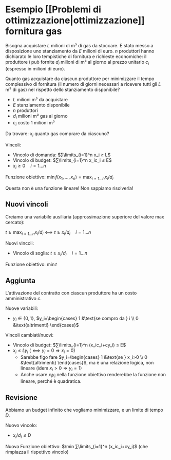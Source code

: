 # Esempio [[Problemi di ottimizzazione|ottimizzazione]] fornitura gas

Bisogna acquistare $L$ milioni di m³ di gas da stoccare. È stato messo a disposizione uno stanziamento da $E$ milioni di euro. $n$ produttori hanno dichiarato le loro tempistiche di fornitura e richieste economiche: il produttore $i$ può fornite $d_i$ milioni di m³ al giorno al prezzo unitario $c_i$ (espresso in milioni di euro).

Quanto gas acquistare da ciascun produttore per minimizzare il tempo complessivo di fornitura (il numero di giorni necessari a ricevere tutti gli $L$ m³ di gas) nel rispetto dello stanziamento disponibile?

- $L$ milioni m³ da acquistare
- $E$ stanziamento disponibile
- $n$ produttori
- $d_i$ milioni m³ gas al giorno
- $c_i$ costo 1 milioni m³

Da trovare:
$x_i$ quanto gas comprare da ciascuno?

Vincoli:
- Vincolo di domanda: $∑\limits_{i=1}^n x_i ≥ L$
- Vincolo di budget: $∑\limits_{i=1}^n x_ic_i ≤ E$
- $x_i ≥ 0 \quad i=1…n$

Funzione obiettivo: $\min f(x_1,…,x_n)=\displaystyle\max_{i=1…n} x_i/d_i$

Questa non è una funzione lineare! Non sappiamo risolverla!

## Nuovi vincoli

Creiamo una variabile ausiliaria (approssimazione superiore del valore max cercato):

$t ≥ \displaystyle\max_{i=1…n} x_i/d_i ⟺ t ≥ x_i/d_i \quad i=1…n$

Nuovi vincoli:
- Vincolo di soglia: $t ≥ x_i/d_i \quad i=1…n$

Funzione obiettivo: $\min t$

## Aggiunta

L'attivazione del contratto con ciascun produttore ha un costo amministrativo $c$.

Nuove variabili:
- $y_i ∈ \{0,1\}$, $y_i=\begin{cases} 1 &\text{se compro da } i \\ 0 &\text{altrimenti} \end{cases}$

Vincoli cambiati/nuovi:
- Vincolo di budget: $∑\limits_{i=1}^n (x_ic_i+cy_i) ≤ E$
- $x_i ≤ Ly_i$ ($⟺ y_i=0⇒x_i=0$)
	- Sarebbe figo fare $y_i=\begin{cases} 1 &\text{se } x_i>0 \\ 0 &\text{altrimenti} \end{cases}$, ma è una relazione logica, non lineare (idem $x_i > 0⇒y_i=1$)
	- Anche usare $x_iy_i$ nella funzione obiettivo renderebbe la funzione non lineare, perché è quadratica.

## Revisione

Abbiamo un budget infinito che vogliamo minimizzare, e un limite di tempo $D$.

Nuovo vincolo:
- $x_i/d_i ≤ D$

Nuova Funzione obiettivo: $\min ∑\limits_{i=1}^n (x_ic_i+cy_i)$ (che rimpiazza il rispettivo vincolo)

